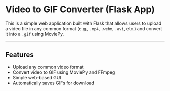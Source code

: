 # Video to GIF Converter (Flask App)

This is a simple web application built with Flask that allows users to upload a video file in any common format (e.g., `.mp4`, `.webm`, `.avi`, etc.) and convert it into a `.gif` using MoviePy.

---

## Features

- Upload any common video format
- Convert video to GIF using MoviePy and FFmpeg
- Simple web-based GUI
- Automatically saves GIFs for download


